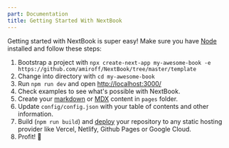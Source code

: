 ```yaml
---
part: Documentation
title: Getting Started With NextBook
---
```


Getting started with NextBook is super easy! Make sure you have [Node](https://nodejs.org/) installed and follow these steps:

1. Bootstrap a project with `npx create-next-app my-awesome-book -e https://github.com/amiroff/NextBook/tree/master/template`
2. Change into directory with `cd my-awesome-book`
3. Run `npm run dev` and open [http://localhost:3000/](http://localhost:3000/)
4. Check examples to see what's possible with NextBook.
5. Create your [markdown](/documentation/markdown) or [MDX](/documentation/using-mdx) content in `pages` folder.
6. Update `config/config.json` with your table of contents and other information.
7. Build (`npm run build`) and [deploy](https://vercel.com/new) your repository to any static hosting provider like Vercel, Netlify, Github Pages or Google Cloud.
8. Profit! 🎉
